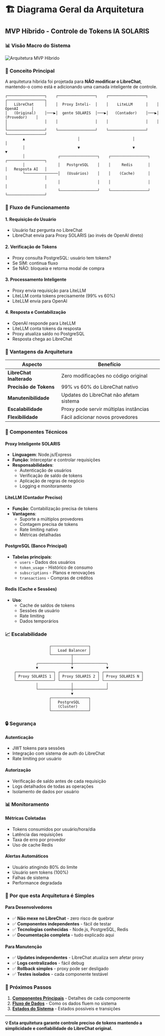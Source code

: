 # 🏗️ Diagrama Geral da Arquitetura
## MVP Híbrido - Controle de Tokens IA SOLARIS

### 📊 **Visão Macro do Sistema**

![Arquitetura MVP Híbrido](https://github.com/Solaris-Empresa/mvp-hibrido-docs/blob/main/docs/assets/diagramas/Diagrama%20de%20Arquitetura%20MVP%20H%C3%ADbrido.png)

### 🎯 **Conceito Principal**

A arquitetura híbrida foi projetada para **NÃO modificar o LibreChat**, mantendo-o como está e adicionando uma camada inteligente de controle.

```
┌─────────────────┐    ┌─────────────────┐    ┌─────────────────┐    ┌─────────────────┐
│   LibreChat     │    │  Proxy Inteli-  │    │    LiteLLM      │    │     OpenAI      │
│   (Original)    │───▶│  gente SOLARIS  │───▶│   (Contador)    │───▶│   (Provedor)    │
│                 │    │                 │    │                 │    │                 │
└─────────────────┘    └─────────────────┘    └─────────────────┘    └─────────────────┘
        ▲                        │                        │                        │
        │                        ▼                        ▼                        ▼
        │               ┌─────────────────┐    ┌─────────────────┐    ┌─────────────────┐
        │               │   PostgreSQL    │    │     Redis       │    │   Resposta AI   │
        └───────────────│   (Usuários)    │    │    (Cache)      │    │                 │
                        │                 │    │                 │    │                 │
                        └─────────────────┘    └─────────────────┘    └─────────────────┘
```

### 🔄 **Fluxo de Funcionamento**

#### **1. Requisição do Usuário**
- Usuário faz pergunta no LibreChat
- LibreChat envia para Proxy SOLARIS (ao invés de OpenAI direto)

#### **2. Verificação de Tokens**
- Proxy consulta PostgreSQL: usuário tem tokens?
- Se SIM: continua fluxo
- Se NÃO: bloqueia e retorna modal de compra

#### **3. Processamento Inteligente**
- Proxy envia requisição para LiteLLM
- LiteLLM conta tokens precisamente (99% vs 60%)
- LiteLLM envia para OpenAI

#### **4. Resposta e Contabilização**
- OpenAI responde para LiteLLM
- LiteLLM conta tokens da resposta
- Proxy atualiza saldo no PostgreSQL
- Resposta chega ao LibreChat

### 🎯 **Vantagens da Arquitetura**

| Aspecto | Benefício |
|---------|-----------|
| **LibreChat Inalterado** | Zero modificações no código original |
| **Precisão de Tokens** | 99% vs 60% do LibreChat nativo |
| **Manutenibilidade** | Updates do LibreChat não afetam sistema |
| **Escalabilidade** | Proxy pode servir múltiplas instâncias |
| **Flexibilidade** | Fácil adicionar novos provedores |

### 🔧 **Componentes Técnicos**

#### **Proxy Inteligente SOLARIS**
- **Linguagem**: Node.js/Express
- **Função**: Interceptar e controlar requisições
- **Responsabilidades**:
  - Autenticação de usuários
  - Verificação de saldo de tokens
  - Aplicação de regras de negócio
  - Logging e monitoramento

#### **LiteLLM (Contador Preciso)**
- **Função**: Contabilização precisa de tokens
- **Vantagens**:
  - Suporte a múltiplos provedores
  - Contagem precisa de tokens
  - Rate limiting nativo
  - Métricas detalhadas

#### **PostgreSQL (Banco Principal)**
- **Tabelas principais**:
  - `users` - Dados dos usuários
  - `token_usage` - Histórico de consumo
  - `subscriptions` - Planos e renovações
  - `transactions` - Compras de créditos

#### **Redis (Cache e Sessões)**
- **Uso**:
  - Cache de saldos de tokens
  - Sessões de usuário
  - Rate limiting
  - Dados temporários

### 📈 **Escalabilidade**

```
                    ┌─────────────────┐
                    │   Load Balancer │
                    └─────────┬───────┘
                              │
              ┌───────────────┼───────────────┐
              ▼               ▼               ▼
    ┌─────────────────┐ ┌─────────────────┐ ┌─────────────────┐
    │ Proxy SOLARIS 1 │ │ Proxy SOLARIS 2 │ │ Proxy SOLARIS N │
    └─────────────────┘ └─────────────────┘ └─────────────────┘
              │               │               │
              └───────────────┼───────────────┘
                              ▼
                    ┌─────────────────┐
                    │   PostgreSQL    │
                    │   (Cluster)     │
                    └─────────────────┘
```

### 🔒 **Segurança**

#### **Autenticação**
- JWT tokens para sessões
- Integração com sistema de auth do LibreChat
- Rate limiting por usuário

#### **Autorização**
- Verificação de saldo antes de cada requisição
- Logs detalhados de todas as operações
- Isolamento de dados por usuário

### 📊 **Monitoramento**

#### **Métricas Coletadas**
- Tokens consumidos por usuário/hora/dia
- Latência das requisições
- Taxa de erro por provedor
- Uso de cache Redis

#### **Alertas Automáticos**
- Usuário atingindo 80% do limite
- Usuário sem tokens (100%)
- Falhas de sistema
- Performance degradada

### 🎯 **Por que esta Arquitetura é Simples**

#### **Para Desenvolvedores**
- ✅ **Não mexe no LibreChat** - zero risco de quebrar
- ✅ **Componentes independentes** - fácil de testar
- ✅ **Tecnologias conhecidas** - Node.js, PostgreSQL, Redis
- ✅ **Documentação completa** - tudo explicado aqui

#### **Para Manutenção**
- ✅ **Updates independentes** - LibreChat atualiza sem afetar proxy
- ✅ **Logs centralizados** - fácil debug
- ✅ **Rollback simples** - proxy pode ser desligado
- ✅ **Testes isolados** - cada componente testável

### 🚀 **Próximos Passos**

1. **[Componentes Principais](componentes-principais.md)** - Detalhes de cada componente
2. **[Fluxo de Dados](fluxo-dados.md)** - Como os dados fluem no sistema
3. **[Estados do Sistema](estados-sistema.md)** - Estados possíveis e transições

---

**💡 Esta arquitetura garante controle preciso de tokens mantendo a simplicidade e confiabilidade do LibreChat original.**

